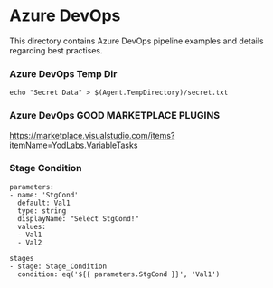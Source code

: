 # Azure DevOps 
This directory contains Azure DevOps pipeline examples and details regarding best practises.  

### Azure DevOps Temp Dir

```
echo "Secret Data" > $(Agent.TempDirectory)/secret.txt

```

### Azure DevOps GOOD MARKETPLACE PLUGINS
https://marketplace.visualstudio.com/items?itemName=YodLabs.VariableTasks


### Stage Condition

```
parameters:
- name: 'StgCond'
  default: Val1
  type: string
  displayName: "Select StgCond!"
  values:
  - Val1
  - Val2
  
stages
- stage: Stage_Condition
  condition: eq('${{ parameters.StgCond }}', 'Val1')
```
